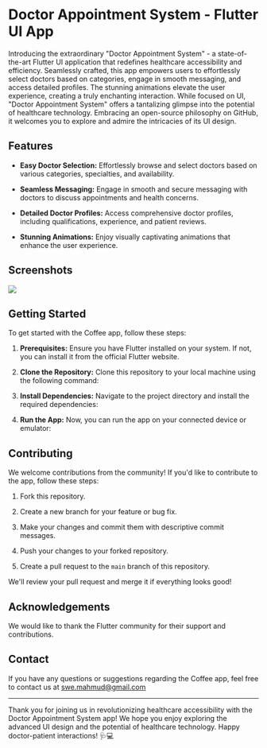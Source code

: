# Doctor Appointment System - Flutter UI App


Introducing the extraordinary "Doctor Appointment System" - a state-of-the-art Flutter UI application that redefines healthcare accessibility and efficiency. Seamlessly crafted, this app empowers users to effortlessly select doctors based on categories, engage in smooth messaging, and access detailed profiles. The stunning animations elevate the user experience, creating a truly enchanting interaction. While focused on UI, "Doctor Appointment System" offers a tantalizing glimpse into the potential of healthcare technology. Embracing an open-source philosophy on GitHub, it welcomes you to explore and admire the intricacies of its UI design.

## Features

- **Easy Doctor Selection:** Effortlessly browse and select doctors based on various categories, specialties, and availability.

- **Seamless Messaging:** Engage in smooth and secure messaging with doctors to discuss appointments and health concerns.

- **Detailed Doctor Profiles:** Access comprehensive doctor profiles, including qualifications, experience, and patient reviews.

- **Stunning Animations:** Enjoy visually captivating animations that enhance the user experience.

## Screenshots

<img src="./ui.png">

## Getting Started

To get started with the Coffee app, follow these steps:

1. **Prerequisites:** Ensure you have Flutter installed on your system. If not, you can install it from the official Flutter website.

2. **Clone the Repository:** Clone this repository to your local machine using the following command:


3. **Install Dependencies:** Navigate to the project directory and install the required dependencies:


4. **Run the App:** Now, you can run the app on your connected device or emulator:


## Contributing

We welcome contributions from the community! If you'd like to contribute to the app, follow these steps:

1. Fork this repository.

2. Create a new branch for your feature or bug fix.

3. Make your changes and commit them with descriptive commit messages.

4. Push your changes to your forked repository.

5. Create a pull request to the `main` branch of this repository.

We'll review your pull request and merge it if everything looks good!


## Acknowledgements

We would like to thank the Flutter community for their support and contributions.

## Contact

If you have any questions or suggestions regarding the Coffee app, feel free to contact us at swe.mahmud@gmail.com 

---
Thank you for joining us in revolutionizing healthcare accessibility with the Doctor Appointment System app! We hope you enjoy exploring the advanced UI design and the potential of healthcare technology. Happy doctor-patient interactions! 🩺💻

